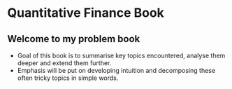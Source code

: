 # Quantitative Finance Book
## Welcome to my problem book

- Goal of this book is to summarise key topics encountered, analyse them deeper and extend them further.
- Emphasis will be put on developing intuition and decomposing these often tricky topics in simple words. 


```{tableofcontents}
```
